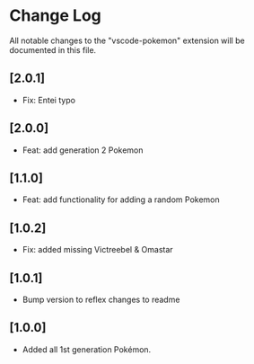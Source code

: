 # Change Log

All notable changes to the "vscode-pokemon" extension will be documented in this file.

## [2.0.1]

- Fix: Entei typo

## [2.0.0]

- Feat: add generation 2 Pokemon

## [1.1.0]

- Feat: add functionality for adding a random Pokemon

## [1.0.2]

- Fix: added missing Victreebel & Omastar

## [1.0.1]

- Bump version to reflex changes to readme

## [1.0.0]

- Added all 1st generation Pokémon.
